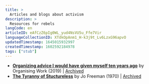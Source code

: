 ```yaml
---
title: >
  Articles and blogs about activism
description: >
  Resources for rebels
langCode: en
articleID: eAfCzZ6pIg0WL_yud4NsVU5u_Ffe7Vir
languageCollectionID: XTdkOpAnm1_H-k3j9t_Lv6LzxG96apvO
updatedTimestamp: 1645015932997
createdTimestamp: 1602592184978
tags: ["stub"]
---
```


-   [**Organizing advice I would have given myself ten years ago**](https://organizing.work/2019/07/organizing-advice-i-would-have-given-myself-ten-years-ago/) by Organising Work (2019) | [Archived](https://web.archive.org/web/20200611131926/https://organizing.work/2019/07/organizing-advice-i-would-have-given-myself-ten-years-ago/)
-   [**The Tyranny of Stuctureless**](https://www.jofreeman.com/joreen/tyranny.htm) by Jo Freeman (1970) | [Archived](https://web.archive.org/web/*/https://www.jofreeman.com/joreen/tyranny.htm)